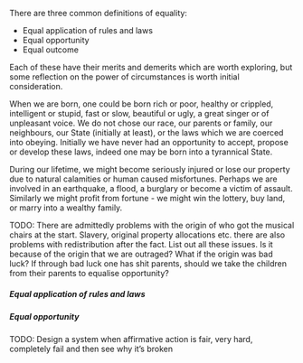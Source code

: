 There are three common definitions of equality:
- Equal application of rules and laws
- Equal opportunity
- Equal outcome

Each of these have their merits and demerits which are worth exploring, but some reflection on the power of circumstances is worth initial consideration.

When we are born, one could be born rich or poor, healthy or crippled, intelligent or stupid, fast or slow, beautiful or ugly, a great singer or of unpleasant voice. We do not chose our race, our parents or family, our neighbours, our State (initially at least), or the laws which we are coerced into obeying. Initially we have never had an opportunity to accept, propose or develop these laws, indeed one may be born into a tyrannical State.

During our lifetime, we might become seriously injured or lose our property due to natural calamities or human caused misfortunes. Perhaps we are involved in an earthquake, a flood, a burglary or become a victim of assault. Similarly we might profit from fortune - we might win the lottery, buy land, or marry into a wealthy family.

TODO: There are admittedly problems with the origin of who got the musical chairs at the start. Slavery, original property allocations etc. there are also problems with redistribution after the fact. List out all these issues. Is it because of the origin that we are outraged? What if the origin was bad luck? If through bad luck one has shit parents, should we take the children from their parents to equalise opportunity?

##### Equal application of rules and laws


##### Equal opportunity


TODO: Design a system when affirmative action is fair, very hard, completely fail and then see why it’s broken